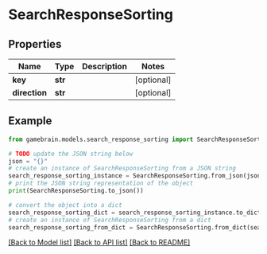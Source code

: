 # SearchResponseSorting


## Properties

Name | Type | Description | Notes
------------ | ------------- | ------------- | -------------
**key** | **str** |  | [optional] 
**direction** | **str** |  | [optional] 

## Example

```python
from gamebrain.models.search_response_sorting import SearchResponseSorting

# TODO update the JSON string below
json = "{}"
# create an instance of SearchResponseSorting from a JSON string
search_response_sorting_instance = SearchResponseSorting.from_json(json)
# print the JSON string representation of the object
print(SearchResponseSorting.to_json())

# convert the object into a dict
search_response_sorting_dict = search_response_sorting_instance.to_dict()
# create an instance of SearchResponseSorting from a dict
search_response_sorting_from_dict = SearchResponseSorting.from_dict(search_response_sorting_dict)
```
[[Back to Model list]](../README.md#documentation-for-models) [[Back to API list]](../README.md#documentation-for-api-endpoints) [[Back to README]](../README.md)



